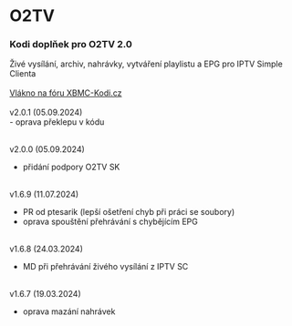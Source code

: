 <h1>O2TV</h1>
<p>
<h3>Kodi doplňek pro O2TV 2.0</h3>
<p>
Živé vysílání, archiv, nahrávky, vytváření playlistu a EPG pro IPTV Simple Clienta<br><br>
<a href="https://www.xbmc-kodi.cz/prispevek-o2tv">Vlákno na fóru XBMC-Kodi.cz</a><br><br>
v2.0.1 (05.09.2024)<br>
- oprava překlepu v kódu<br><br>

v2.0.0 (05.09.2024)<br>
- přidání podpory O2TV SK<br><br>

v1.6.9 (11.07.2024)<br>
- PR od ptesarik (lepší ošetření chyb při práci se soubory)<br>
- oprava spouštění přehrávání s chybějícím EPG<br><br>

v1.6.8 (24.03.2024)<br>
- MD při přehrávání živého vysílání z IPTV SC<br><br>

v1.6.7 (19.03.2024)<br>
- oprava mazání nahrávek<br><br>
</p>
